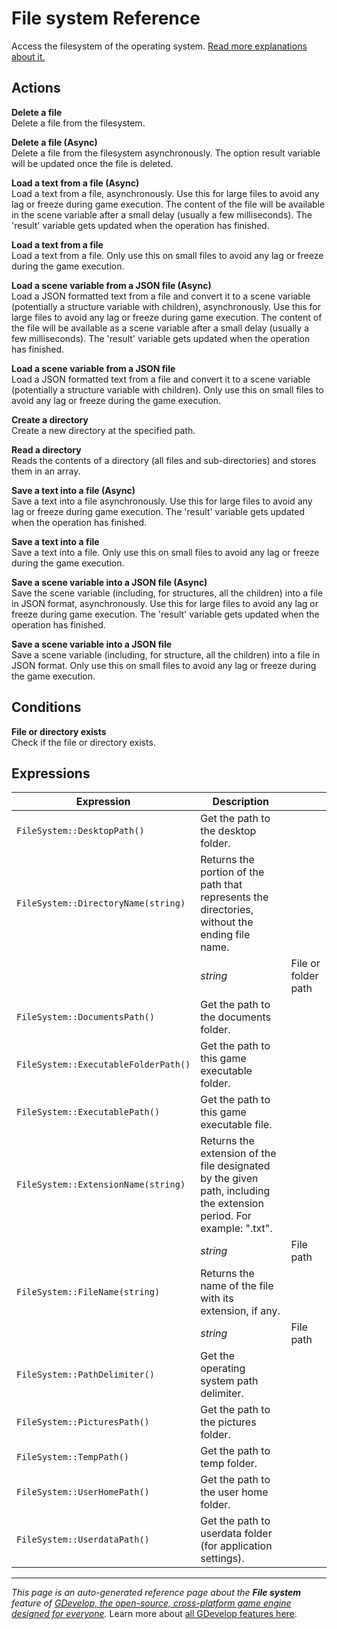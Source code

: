 # File system Reference

Access the filesystem of the operating system. [Read more explanations about it.](/gdevelop5/all-features/filesystem)

## Actions

**Delete a file**  
Delete a file from the filesystem.

**Delete a file (Async)**  
Delete a file from the filesystem asynchronously. The option result variable will be updated once the file is deleted.

**Load a text from a file (Async)**  
Load a text from a file, asynchronously. Use this for large files to avoid any lag or freeze during game execution. The content of the file will be available in the scene variable after a small delay (usually a few milliseconds). The 'result' variable gets updated when the operation has finished.

**Load a text from a file**  
Load a text from a file. Only use this on small files to avoid any lag or freeze during the game execution.

**Load a scene variable from a JSON file (Async)**  
Load a JSON formatted text from a file and convert it to a scene variable (potentially a structure variable with children), asynchronously. Use this for large files to avoid any lag or freeze during game execution. The content of the file will be available as a scene variable after a small delay (usually a few milliseconds). The 'result' variable gets updated when the operation has finished.

**Load a scene variable from a JSON file**  
Load a JSON formatted text from a file and convert it to a scene variable (potentially a structure variable with children). Only use this on small files to avoid any lag or freeze during the game execution.

**Create a directory**  
Create a new directory at the specified path.

**Read a directory**  
Reads the contents of a directory (all files and sub-directories) and stores them in an array.

**Save a text into a file (Async)**  
Save a text into a file asynchronously. Use this for large files to avoid any lag or freeze during game execution. The 'result' variable gets updated when the operation has finished.

**Save a text into a file**  
Save a text into a file. Only use this on small files to avoid any lag or freeze during the game execution.

**Save a scene variable into a JSON file (Async)**  
Save the scene variable (including, for structures, all the children) into a file in JSON format, asynchronously. Use this for large files to avoid any lag or freeze during game execution. The 'result' variable gets updated when the operation has finished.

**Save a scene variable into a JSON file**  
Save a scene variable (including, for structure, all the children) into a file in JSON format. Only use this on small files to avoid any lag or freeze during the game execution.

## Conditions

**File or directory exists**  
Check if the file or directory exists.

## Expressions

| Expression | Description |  |
|-----|-----|-----|
| `FileSystem::DesktopPath()` | Get the path to the desktop folder. ||
| `FileSystem::DirectoryName(string)` | Returns the portion of the path that represents the directories, without the ending file name. ||
| | _string_ | File or folder path |
| `FileSystem::DocumentsPath()` | Get the path to the documents folder. ||
| `FileSystem::ExecutableFolderPath()` | Get the path to this game executable folder. ||
| `FileSystem::ExecutablePath()` | Get the path to this game executable file. ||
| `FileSystem::ExtensionName(string)` | Returns the extension of the file designated by the given path, including the extension period. For example: ".txt". ||
| | _string_ | File path |
| `FileSystem::FileName(string)` | Returns the name of the file with its extension, if any. ||
| | _string_ | File path |
| `FileSystem::PathDelimiter()` | Get the operating system path delimiter. ||
| `FileSystem::PicturesPath()` | Get the path to the pictures folder. ||
| `FileSystem::TempPath()` | Get the path to temp folder. ||
| `FileSystem::UserHomePath()` | Get the path to the user home folder. ||
| `FileSystem::UserdataPath()` | Get the path to userdata folder (for application settings). ||

---
*This page is an auto-generated reference page about the **File system** feature of [GDevelop, the open-source, cross-platform game engine designed for everyone](https://gdevelop.io/).* Learn more about [all GDevelop features here](/gdevelop5/all-features).